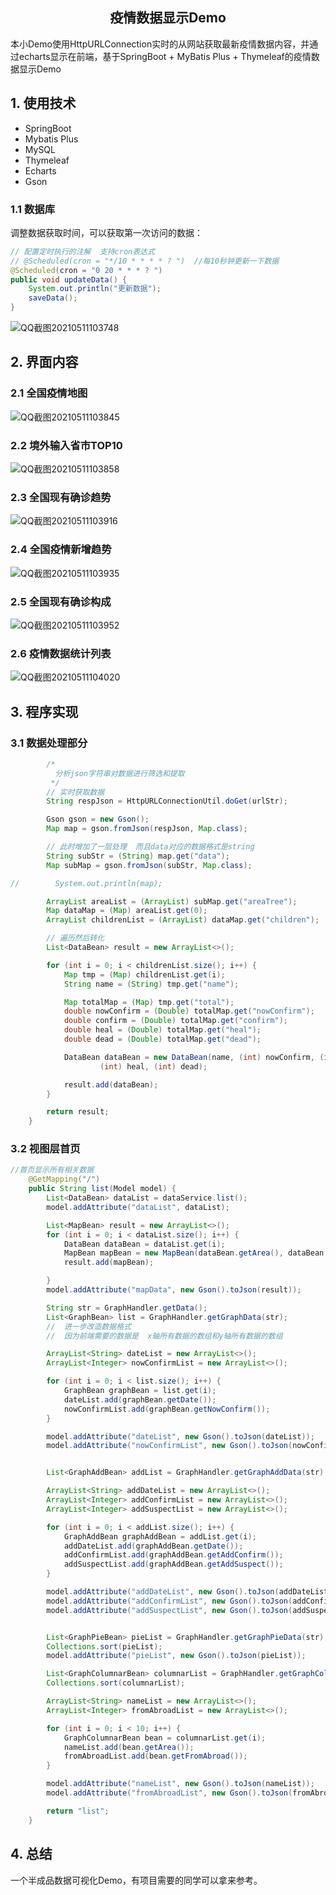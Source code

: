 <center><h2>疫情数据显示Demo</h2></center>

本小Demo使用HttpURLConnection实时的从网站获取最新疫情数据内容，并通过echarts显示在前端，基于SpringBoot + MyBatis Plus + Thymeleaf的疫情数据显示Demo

## 1. 使用技术

* SpringBoot
* Mybatis Plus
* MySQL
* Thymeleaf
* Echarts
* Gson

### 1.1 数据库

调整数据获取时间，可以获取第一次访问的数据：

```java
// 配置定时执行的注解  支持cron表达式
// @Scheduled(cron = "*/10 * * * * ? ")  //每10秒钟更新一下数据
@Scheduled(cron = "0 20 * * * ? ")
public void updateData() {
    System.out.println("更新数据");
    saveData();
}
```

![QQ截图20210511103748](https://tuyong.oss-cn-hangzhou.aliyuncs.com/img/20210511111514.png)

## 2. 界面内容

### 2.1 全国疫情地图

![QQ截图20210511103845](https://tuyong.oss-cn-hangzhou.aliyuncs.com/img/20210511111816.png)

### 2.2 境外输入省市TOP10

![QQ截图20210511103858](https://tuyong.oss-cn-hangzhou.aliyuncs.com/img/20210511111904.png)

### 2.3 全国现有确诊趋势

![QQ截图20210511103916](https://tuyong.oss-cn-hangzhou.aliyuncs.com/img/20210511112009.png)

### 2.4 全国疫情新增趋势

![QQ截图20210511103935](https://tuyong.oss-cn-hangzhou.aliyuncs.com/img/20210511112051.png)

### 2.5 全国现有确诊构成

![QQ截图20210511103952](https://tuyong.oss-cn-hangzhou.aliyuncs.com/img/20210511112126.png)

### 2.6 疫情数据统计列表

![QQ截图20210511104020](https://tuyong.oss-cn-hangzhou.aliyuncs.com/img/20210511112227.png)

## 3. 程序实现

### 3.1 数据处理部分

```java
        /*
          分析json字符串对数据进行筛选和提取
         */
        // 实时获取数据
        String respJson = HttpURLConnectionUtil.doGet(urlStr);

        Gson gson = new Gson();
        Map map = gson.fromJson(respJson, Map.class);

        // 此时增加了一层处理  而且data对应的数据格式是string
        String subStr = (String) map.get("data");
        Map subMap = gson.fromJson(subStr, Map.class);

//        System.out.println(map);

        ArrayList areaList = (ArrayList) subMap.get("areaTree");
        Map dataMap = (Map) areaList.get(0);
        ArrayList childrenList = (ArrayList) dataMap.get("children");

        // 遍历然后转化
        List<DataBean> result = new ArrayList<>();

        for (int i = 0; i < childrenList.size(); i++) {
            Map tmp = (Map) childrenList.get(i);
            String name = (String) tmp.get("name");

            Map totalMap = (Map) tmp.get("total");
            double nowConfirm = (Double) totalMap.get("nowConfirm");
            double confirm = (Double) totalMap.get("confirm");
            double heal = (Double) totalMap.get("heal");
            double dead = (Double) totalMap.get("dead");

            DataBean dataBean = new DataBean(name, (int) nowConfirm, (int) confirm,
                    (int) heal, (int) dead);

            result.add(dataBean);
        }

        return result;
    }
```

### 3.2 视图层首页

```java
//首页显示所有相关数据
    @GetMapping("/")
    public String list(Model model) {
        List<DataBean> dataList = dataService.list();
        model.addAttribute("dataList", dataList);

        List<MapBean> result = new ArrayList<>();
        for (int i = 0; i < dataList.size(); i++) {
            DataBean dataBean = dataList.get(i);
            MapBean mapBean = new MapBean(dataBean.getArea(), dataBean.getNowConfirm());
            result.add(mapBean);

        }
        model.addAttribute("mapData", new Gson().toJson(result));

        String str = GraphHandler.getData();
        List<GraphBean> list = GraphHandler.getGraphData(str);
        //  进一步改造数据格式
        //  因为前端需要的数据是  x轴所有数据的数组和y轴所有数据的数组

        ArrayList<String> dateList = new ArrayList<>();
        ArrayList<Integer> nowConfirmList = new ArrayList<>();

        for (int i = 0; i < list.size(); i++) {
            GraphBean graphBean = list.get(i);
            dateList.add(graphBean.getDate());
            nowConfirmList.add(graphBean.getNowConfirm());
        }

        model.addAttribute("dateList", new Gson().toJson(dateList));
        model.addAttribute("nowConfirmList", new Gson().toJson(nowConfirmList));


        List<GraphAddBean> addList = GraphHandler.getGraphAddData(str);

        ArrayList<String> addDateList = new ArrayList<>();
        ArrayList<Integer> addConfirmList = new ArrayList<>();
        ArrayList<Integer> addSuspectList = new ArrayList<>();

        for (int i = 0; i < addList.size(); i++) {
            GraphAddBean graphAddBean = addList.get(i);
            addDateList.add(graphAddBean.getDate());
            addConfirmList.add(graphAddBean.getAddConfirm());
            addSuspectList.add(graphAddBean.getAddSuspect());
        }

        model.addAttribute("addDateList", new Gson().toJson(addDateList));
        model.addAttribute("addConfirmList", new Gson().toJson(addConfirmList));
        model.addAttribute("addSuspectList", new Gson().toJson(addSuspectList));


        List<GraphPieBean> pieList = GraphHandler.getGraphPieData(str);
        Collections.sort(pieList);
        model.addAttribute("pieList", new Gson().toJson(pieList));

        List<GraphColumnarBean> columnarList = GraphHandler.getGraphColumnarData();
        Collections.sort(columnarList);

        ArrayList<String> nameList = new ArrayList<>();
        ArrayList<Integer> fromAbroadList = new ArrayList<>();

        for (int i = 0; i < 10; i++) {
            GraphColumnarBean bean = columnarList.get(i);
            nameList.add(bean.getArea());
            fromAbroadList.add(bean.getFromAbroad());
        }

        model.addAttribute("nameList", new Gson().toJson(nameList));
        model.addAttribute("fromAbroadList", new Gson().toJson(fromAbroadList));

        return "list";
    }
```

## 4. 总结

一个半成品数据可视化Demo，有项目需要的同学可以拿来参考。